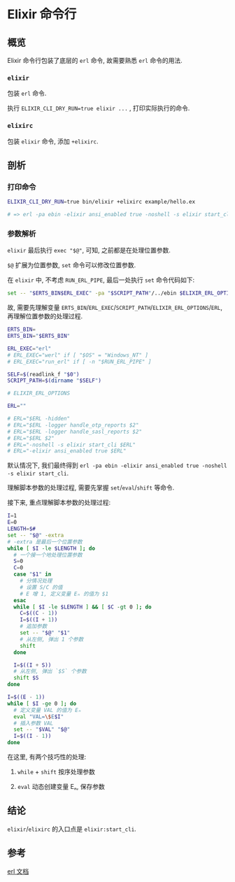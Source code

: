 # Elixir 命令行

## 概览

Elixir 命令行包装了底层的 `erl` 命令, 故需要熟悉 `erl` 命令的用法.

### `elixir`

包装 `erl` 命令.

执行 `ELIXIR_CLI_DRY_RUN=true elixir ...` , 打印实际执行的命令.

### `elixirc`

包装 `elixir` 命令, 添加 `+elixirc`.

## 剖析

### 打印命令

```bash
ELIXIR_CLI_DRY_RUN=true bin/elixir +elixirc example/hello.ex

# => erl -pa ebin -elixir ansi_enabled true -noshell -s elixir start_cli -extra +elixirc example/hello.ex
```

### 参数解析

`elixir` 最后执行 `exec "$@"`, 可知, 之前都是在处理位置参数.

`$@` 扩展为位置参数, `set` 命令可以修改位置参数.

在 `elixir` 中, 不考虑 `RUN_ERL_PIPE`, 最后一处执行 `set` 命令代码如下:

```bash
set -- "$ERTS_BIN$ERL_EXEC" -pa "$SCRIPT_PATH"/../ebin $ELIXIR_ERL_OPTIONS $ERL "$@"
```

故, 需要先理解变量 `ERTS_BIN`/`ERL_EXEC`/`SCRIPT_PATH`/`ELIXIR_ERL_OPTIONS`/`ERL`, 再理解位置参数的处理过程.

```bash
ERTS_BIN=
ERTS_BIN="$ERTS_BIN"

ERL_EXEC="erl"
# ERL_EXEC="werl" if [ "$OS" = "Windows_NT" ]
# ERL_EXEC="run_erl" if [ -n "$RUN_ERL_PIPE" ]

SELF=$(readlink_f "$0")
SCRIPT_PATH=$(dirname "$SELF")

# ELIXIR_ERL_OPTIONS

ERL=""

# ERL="$ERL -hidden"
# ERL="$ERL -logger handle_otp_reports $2"
# ERL="$ERL -logger handle_sasl_reports $2"
# ERL="$ERL $2"
# ERL="-noshell -s elixir start_cli $ERL"
# ERL="-elixir ansi_enabled true $ERL"
```

默认情况下, 我们最终得到 `erl -pa ebin -elixir ansi_enabled true -noshell -s elixir start_cli`.

理解脚本参数的处理过程, 需要先掌握 `set`/`eval`/`shift` 等命令.

接下来, 重点理解脚本参数的处理过程:

```bash
I=1
E=0
LENGTH=$#
set -- "$@" -extra
# -extra 是最后一个位置参数
while [ $I -le $LENGTH ]; do
  # 一个接一个地处理位置参数
  S=0
  C=0
  case "$1" in
    # 分情况处理
    # 设置 S/C 的值
    # E 增 1, 定义变量 Eₙ 的值为 $1
  esac
  while [ $I -le $LENGTH ] && [ $C -gt 0 ]; do
    C=$((C - 1))
    I=$((I + 1))
    # 追加参数
    set -- "$@" "$1"
    # 从左侧, 弹出 1 个参数
    shift
  done

  I=$((I + S))
  # 从左侧, 弹出 `$S` 个参数
  shift $S
done

I=$((E - 1))
while [ $I -ge 0 ]; do
  # 定义变量 VAL 的值为 Eₙ
  eval "VAL=\$E$I"
  # 插入参数 VAL
  set -- "$VAL" "$@"
  I=$((I - 1))
done

```

在这里, 有两个技巧性的处理:

1. `while` + `shift` 按序处理参数

2. `eval` 动态创建变量 Eₙ, 保存参数

## 结论

`elixir`/`elixirc` 的入口点是 `elixir:start_cli`.

## 参考

[erl 文档](https://www.erlang.org/doc/man/erl.html)
